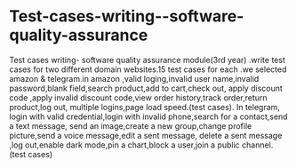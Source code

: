 # Test-cases-writing--software-quality-assurance
Test cases writing- software quality assurance module(3rd year) .write test cases for two different domain websites.15 test cases for each .we selected amazon &amp; telegram.in amazon ,valid loging,invalid user name,invalid password,blank field,search product,add to cart,check out, apply discount code ,apply invalid discount code,view order history,track order,return product,log out, multiple logins,page load speed.(test cases).
In telegram, login with valid credential,login with invalid phone,search for a contact,send a text message, send an image,create a new group,change profile picture,send a voice message,edit a sent message, delete a sent message ,log out,enable dark mode,pin a chart,block a user,join a public channel.(test cases)
